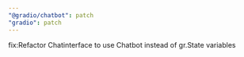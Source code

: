 ```yaml
---
"@gradio/chatbot": patch
"gradio": patch
---
```


fix:Refactor Chatinterface to use Chatbot instead of gr.State variables
